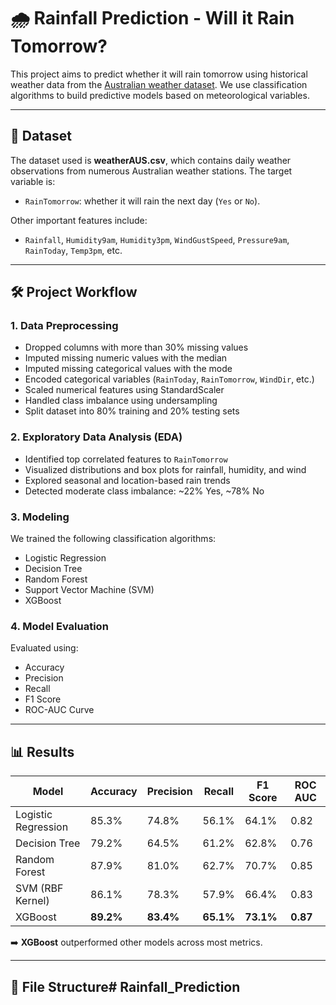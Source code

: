 # 🌧️ Rainfall Prediction - Will it Rain Tomorrow?

This project aims to predict whether it will rain tomorrow using historical weather data from the [Australian weather dataset](https://www.kaggle.com/datasets/jsphyg/weather-dataset-rattle-package). We use classification algorithms to build predictive models based on meteorological variables.

---

## 📂 Dataset

The dataset used is **weatherAUS.csv**, which contains daily weather observations from numerous Australian weather stations. The target variable is:

- `RainTomorrow`: whether it will rain the next day (`Yes` or `No`).

Other important features include:
- `Rainfall`, `Humidity9am`, `Humidity3pm`, `WindGustSpeed`, `Pressure9am`, `RainToday`, `Temp3pm`, etc.

---

## 🛠️ Project Workflow

### 1. **Data Preprocessing**
- Dropped columns with more than 30% missing values
- Imputed missing numeric values with the median
- Imputed missing categorical values with the mode
- Encoded categorical variables (`RainToday`, `RainTomorrow`, `WindDir`, etc.)
- Scaled numerical features using StandardScaler
- Handled class imbalance using undersampling
- Split dataset into 80% training and 20% testing sets

### 2. **Exploratory Data Analysis (EDA)**
- Identified top correlated features to `RainTomorrow`
- Visualized distributions and box plots for rainfall, humidity, and wind
- Explored seasonal and location-based rain trends
- Detected moderate class imbalance: ~22% Yes, ~78% No

### 3. **Modeling**
We trained the following classification algorithms:

- Logistic Regression
- Decision Tree
- Random Forest
- Support Vector Machine (SVM)
- XGBoost

### 4. **Model Evaluation**
Evaluated using:
- Accuracy
- Precision
- Recall
- F1 Score
- ROC-AUC Curve

---

## 📊 Results

| Model               | Accuracy | Precision | Recall | F1 Score | ROC AUC |
|--------------------|----------|-----------|--------|----------|---------|
| Logistic Regression| 85.3%    | 74.8%     | 56.1%  | 64.1%    | 0.82    |
| Decision Tree      | 79.2%    | 64.5%     | 61.2%  | 62.8%    | 0.76    |
| Random Forest      | 87.9%    | 81.0%     | 62.7%  | 70.7%    | 0.85    |
| SVM (RBF Kernel)   | 86.1%    | 78.3%     | 57.9%  | 66.4%    | 0.83    |
| XGBoost            | **89.2%**| **83.4%** | **65.1%** | **73.1%** | **0.87** |

➡️ **XGBoost** outperformed other models across most metrics.

---

## 📁 File Structure# Rainfall_Prediction
